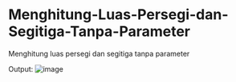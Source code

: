 # Menghitung-Luas-Persegi-dan-Segitiga-Tanpa-Parameter
Menghitung luas persegi dan segitiga tanpa parameter

Output:
![image](https://user-images.githubusercontent.com/107126204/204463419-7c911d36-fd03-4a54-a359-cc0dfb8c87a2.png)
